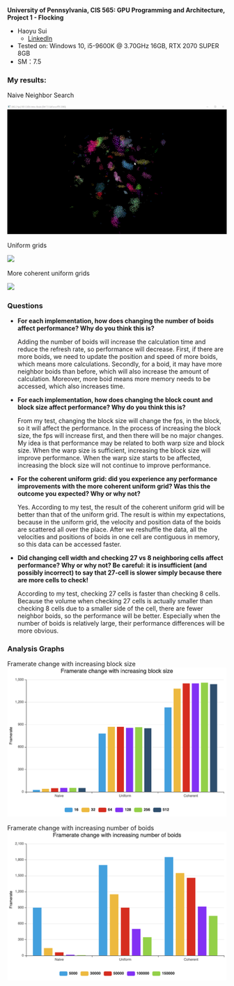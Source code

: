 **University of Pennsylvania, CIS 565: GPU Programming and Architecture,
Project 1 - Flocking**

* Haoyu Sui
  	* [LinkedIn](http://linkedin.com/in/haoyu-sui-721284192)
* Tested on: Windows 10, i5-9600K @ 3.70GHz 16GB, RTX 2070 SUPER 8GB 
* SM：7.5

### My results:

Naive Neighbor Search

![](images/naive.gif)

Uniform grids

![](images/uniform_grid.gif)

More coherent uniform grids

![](images/coherent_uniform_grid.gif)

### Questions

- **For each implementation, how does changing the number of boids affect performance? Why do you think this is?**

	Adding the number of boids will increase the calculation time and reduce the refresh rate, so performance will decrease.
	First, if there are more boids, we need to update the position and speed of more boids, which means more calculations. Secondly, for a boid, it may have more neighbor boids than before, which will also increase the amount of calculation. Moreover, more boid means more memory needs to be accessed, which also increases time.

- **For each implementation, how does changing the block count and block size affect performance? Why do you think this is?**

	From my test, changing the block size will change the fps, in the block, so it will affect the performance.
	In the process of increasing the block size, the fps will increase first, and then there will be no major changes. My idea is that performance may be related to both warp size and block size. When the warp size is sufficient, increasing the block size will improve performance. When the warp size starts to be affected, increasing the block size will not continue to improve performance.

- **For the coherent uniform grid: did you experience any performance improvements with the more coherent uniform grid? Was this the outcome you expected? Why or why not?**

	Yes. According to my test, the result of the coherent uniform grid will be better than that of the uniform grid. The result is within my expectations, because in the uniform grid, the velocity and position data of the boids are scattered all over the place. After we reshuffle the data, all the velocities and positions of boids in one cell are contiguous in memory, so this data can be accessed faster.

- **Did changing cell width and checking 27 vs 8 neighboring cells affect performance? Why or why not? Be careful: it is insufficient (and possibly incorrect) to say that 27-cell is slower simply because there are more cells to check!**

	According to my test, checking 27 cells is faster than checking 8 cells. Because the volume when checking 27 cells is actually smaller than checking 8 cells due to a smaller side of the cell, there are fewer neighbor boids, so the performance will be better. Especially when the number of boids is relatively large, their performance differences will be more obvious.

### Analysis Graphs

Framerate change with increasing block size
![](images/blockSize.png)

Framerate change with increasing number of boids
![](images/boidsNum.png)
